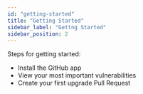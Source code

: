 ```yaml
---
id: "getting-started"
title: "Getting Started"
sidebar_label: "Gettng Started"
sidebar_position: 2
---
```


<!--
  ~ Copyright by LunaSec (owned by Refinery Labs, Inc)
  ~
  ~ Licensed under the Creative Commons Attribution-ShareAlike 4.0 International
  ~ (the "License"); you may not use this file except in compliance with the
  ~ License. You may obtain a copy of the License at
  ~
  ~ https://creativecommons.org/licenses/by-sa/4.0/legalcode
  ~
  ~ See the License for the specific language governing permissions and
  ~ limitations under the License.
  ~
-->

Steps for getting started:
* Install the GitHub app
* View your most important vulnerabilities
* Create your first upgrade Pull Request
